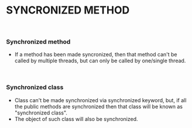 # SYNCRONIZED METHOD

<br>

### **Synchronized method**

+ If a method has been made syncronized, then that method can't be called by multiple threads, but can only be called by one/single thread.

<br>

### **Synchronized class**

+ Class can't be made synchronized via synchronized keyword, but, if all the public methods are synchronized then that class will be known as "synchronized class".
+ The object of such class will also be synchronized.
